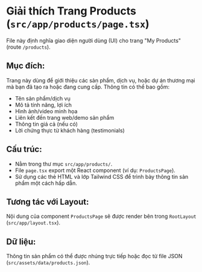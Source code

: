# Giải thích Trang Products (`src/app/products/page.tsx`)

File này định nghĩa giao diện người dùng (UI) cho trang "My Products" (route `/products`).

## Mục đích:

Trang này dùng để giới thiệu các sản phẩm, dịch vụ, hoặc dự án thương mại mà bạn đã tạo ra hoặc đang cung cấp.
Thông tin có thể bao gồm:

-   Tên sản phẩm/dịch vụ
-   Mô tả tính năng, lợi ích
-   Hình ảnh/video minh họa
-   Liên kết đến trang web/demo sản phẩm
-   Thông tin giá cả (nếu có)
-   Lời chứng thực từ khách hàng (testimonials)

## Cấu trúc:

-   Nằm trong thư mục `src/app/products/`.
-   File `page.tsx` export một React component (ví dụ: `ProductsPage`).
-   Sử dụng các thẻ HTML và lớp Tailwind CSS để trình bày thông tin sản phẩm một cách hấp dẫn.

## Tương tác với Layout:

Nội dung của component `ProductsPage` sẽ được render bên trong `RootLayout` (`src/app/layout.tsx`).

## Dữ liệu:

Thông tin sản phẩm có thể được nhúng trực tiếp hoặc đọc từ file JSON (`src/assets/data/products.json`). 
